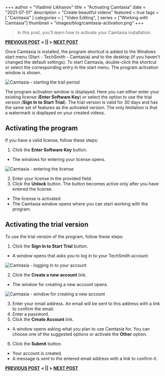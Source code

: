 +++
author = "Vladimir Likhanov"
title = "Activating Camtasia"
date = "2021-07-01"
description = "Create beautiful videos"
featured = true
tags = [
    "Camtasia"
]
categories = [
    "Video Editing",
]
series = ["Working with Camtasia"]
thumbnail = "images/blog/camtasia-activation.png"
+++

> In this post, you'll learn how to activate your Camtasia installation.

[**PREVIOUS POST**](/post/camtasia-installation/) **< || >** [**NEXT POST**](/post/camtasia-first-start/)

Once Camtasia is installed, the program shortcut is added to the Windows start menu (Start - TechSmith - Camtasia)
and to the desktop (if you haven't changed the default settings). To start Camtasia, double-click the shortcut or
select the corresponding entry in the start menu. The program activation window is shown.

![Camtasia - starting the trail period](/images/blog/camtasia-start-trial.png)

The program activation window is displayed. Here you can either enter your existing license (**Enter Software Key**)
or select the option to use the trial version (**Sign In to Start Trial**). The trial version is valid for 30 days and
has the same set of features as the activated version. The only limitation is that a watermark is displayed on your
created videos.

## Activating the program

If you have a valid license, follow these steps:

1. Click the **Enter Software Key** button.

* The windows for entering your license opens.

![Camtasia - entering the license](/images/blog/camtasia-enter-license.png)

2. Enter your license in the provided field.
3. Click the **Unlock** button. The button becomes active only after you have entered the license.

* The license is activated.
* The Camtasia window opens where you can start working with the program.

## Activating the trial version

To use the trial version of the program, follow these steps:

1. Click the **Sign In to Start Trial** button.

* A window opens that asks you to log in to your TechSmith account.

![Camtasia - logging in to your account](/images/blog/camtasia-login-to-account.png)

2. Click the **Create a new account** link.

* The window for creating a new account opens.

![Camtasia - window for creating a new account](/images/blog/camtasia-create-account.png)

3. Enter your email address. An email will be sent to this address with a link
to confirm the email.
4. Enter a password.
5. Click the **Create Account** link.

* A window opens asking what you plan to use Camtasia for. You can choose one
of the suggested options or activate the **Other** option.

6. Click the **Submit** button.

* Your account is created.
* A message is sent to the entered email address with a link to confirm it.

[**PREVIOUS POST**](/post/camtasia-installation/) **< || >** [**NEXT POST**](/post/camtasia-first-start/)